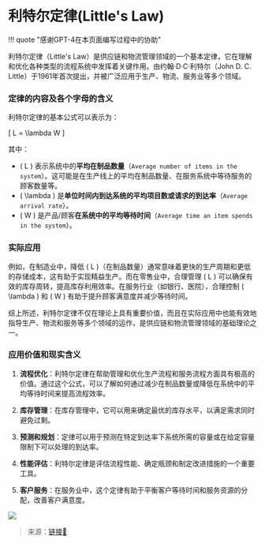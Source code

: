# 利特尔定律(Little's Law)

!!! quote "感谢GPT-4在本页面编写过程中的协助"

利特尔定律（Little's Law）是供应链和物流管理领域的一个基本定律，它在理解和优化各种类型的流程系统中发挥着关键作用。由约翰·D·C·利特尔（John D. C. Little）于1961年首次提出，并被广泛应用于生产、物流、服务业等多个领域。

### 定律的内容及各个字母的含义

利特尔定律的基本公式可以表示为：

\[ L = \lambda W \]

其中：
- \( L \) 表示系统中的**平均在制品数量**（`Average number of items in the system`）。这可能是在生产线上的平均在制品数量、在服务系统中等待服务的顾客数量等。
- \( \lambda \) 是**单位时间内到达系统的平均项目数或请求的到达率**（`Average arrival rate`）。
- \( W \) 是产品/顾客**在系统中的平均等待时间**（`Average time an item spends in the system`）。


### 实际应用

例如，在制造业中，降低 \( L \)（在制品数量）通常意味着更快的生产周期和更低的存储成本，这有助于实现精益生产。而在零售业中，合理管理 \( L \) 可以确保有效的库存周转，提高库存利用效率。在服务行业（如银行、医院），合理控制 \( \lambda \) 和 \( W \) 有助于提升顾客满意度并减少等待时间。

综上所述，利特尔定律不仅在理论上具有重要价值，而且在实际应用中也能有效地指导生产、物流和服务等多个领域的运作，是供应链和物流管理领域的基础理论之一。


### 应用价值和现实含义

1. **流程优化**：利特尔定律在帮助管理和优化生产流程和服务流程方面具有极高的价值。通过这个公式，可以了解如何通过减少在制品数量或降低在系统中的平均等待时间来提高流程效率。

2. **库存管理**：在库存管理中，它可以用来确定最优的库存水平，以满足需求同时避免过剩。

3. **预测和规划**：定律可以用于预测在特定到达率下系统所需的容量或在给定容量限制下可以处理的到达率。

4. **性能评估**：利特尔定律是评估流程性能、确定瓶颈和制定改进措施的一个重要工具。

5. **客户服务**：在服务业中，这个定律有助于平衡客户等待时间和服务资源的分配，改善客户满意度。

![](https://cdn.jsdelivr.net/gh/SmilingWayne/picsrepo/202403061946001.png)

> 来源：[链接🔗](https://www.bilibili.com/video/BV1LN4y1G7hz/)



